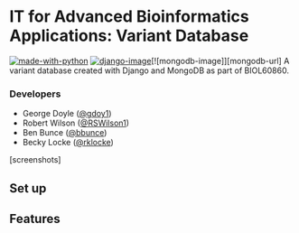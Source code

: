 #  IT for Advanced Bioinformatics Applications: Variant Database
[![made-with-python][python-image]][python-url] [![django-image]][django-url][![mongodb-image]][mongodb-url]
A variant database created with Django and MongoDB as part of BIOL60860.

### Developers
* George Doyle ([@gdoy1](https://github.com/gdoy1/))
* Robert Wilson ([@RSWilson1](https://github.com/RSWilson1/))
* Ben Bunce ([@bbunce](https://github.com/bbunce))
* Becky Locke ([@rklocke](https://github.com/rklocke/))

[screenshots]

## Set up


## Features


[python-image]: https://img.shields.io/badge/Made%20with-Python-green.svg
[python-url]: https://www.python.org/
[django-image]: https://img.shields.io/badge/Made%20with-Django-red.svg
[django-url]: https://www.djangoproject.com/
[mongo-image]: https://img.shields.io/badge/Made%20with-MongoDB-blue.svg
[mongo-url]: https://www.mongodb.com/